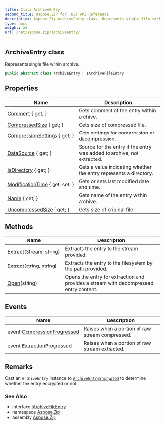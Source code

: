 ```yaml
---
title: Class ArchiveEntry
second_title: Aspose.ZIP for .NET API Reference
description: Aspose.Zip.ArchiveEntry class. Represents single file within archive
type: docs
weight: 20
url: /net/aspose.zip/archiveentry/
---
```

## ArchiveEntry class

Represents single file within archive.

```csharp
public abstract class ArchiveEntry : IArchiveFileEntry
```

## Properties

| Name | Description |
| --- | --- |
| [Comment](../../aspose.zip/archiveentry/comment/) { get; } | Gets comment of the entry within archive. |
| [CompressedSize](../../aspose.zip/archiveentry/compressedsize/) { get; } | Gets size of compressed file. |
| [CompressionSettings](../../aspose.zip/archiveentry/compressionsettings/) { get; } | Gets settings for compression or decompression. |
| [DataSource](../../aspose.zip/archiveentry/datasource/) { get; } | Source for the entry if the entry was added to archive, not extracted. |
| [IsDirectory](../../aspose.zip/archiveentry/isdirectory/) { get; } | Gets a value indicating whether the entry represents a directory. |
| [ModificationTime](../../aspose.zip/archiveentry/modificationtime/) { get; set; } | Gets or sets last modified date and time. |
| [Name](../../aspose.zip/archiveentry/name/) { get; } | Gets name of the entry within archive. |
| [UncompressedSize](../../aspose.zip/archiveentry/uncompressedsize/) { get; } | Gets size of original file. |

## Methods

| Name | Description |
| --- | --- |
| [Extract](../../aspose.zip/archiveentry/extract/#extract_1)(Stream, string) | Extracts the entry to the stream provided. |
| [Extract](../../aspose.zip/archiveentry/extract/#extract)(string, string) | Extracts the entry to the filesystem by the path provided. |
| [Open](../../aspose.zip/archiveentry/open/)(string) | Opens the entry for extraction and provides a stream with decompressed entry content. |

## Events

| Name | Description |
| --- | --- |
| event [CompressionProgressed](../../aspose.zip/archiveentry/compressionprogressed/) | Raises when a portion of raw stream compressed. |
| event [ExtractionProgressed](../../aspose.zip/archiveentry/extractionprogressed/) | Raises when a portion of raw stream extracted. |

## Remarks

Cast an `ArchiveEntry` instance to [`ArchiveEntryEncrypted`](../archiveentryencrypted/) to determine whether the entry encrypted or not.

### See Also

* interface [IArchiveFileEntry](../iarchivefileentry/)
* namespace [Aspose.Zip](../../aspose.zip/)
* assembly [Aspose.Zip](../../)


